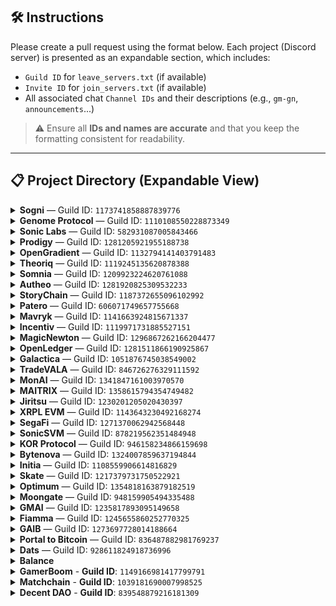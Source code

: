 ## 🛠️ Instructions

Please create a pull request using the format below. Each project (Discord server) is presented as an expandable section, which includes:

- `Guild ID` for `leave_servers.txt` (if available) 
- `Invite ID` for `join_servers.txt` (if available)
- All associated chat `Channel IDs` and their descriptions (e.g., `gm-gn`, `announcements`...)

> ⚠️ Ensure all **IDs and names are accurate** and that you keep the formatting consistent for readability.

---

## 📋 Project Directory (Expandable View)

<details>
<summary><strong>Sogni</strong> — Guild ID: <code>1173741858887839776</code></summary>

- **Invite ID**: `genome`
- **Channels**: 
  - `1303669927760101397`: `gm-gn`

</details>

<details>
<summary><strong>Genome Protocol</strong> — Guild ID: <code>1110108550228873349</code></summary>

- **Invite ID**: `genome`
- **Channels**: 
  - `1110108550837059586`: `general`
  - `1126738342529220730`: `gm`

</details>

<details>
<summary><strong>Sonic Labs</strong> — Guild ID: <code>582931087005843466</code></summary>

- **Invite ID**: *(none)*
- **Channels**: 
  - `582952123709521940`: `general`

</details>

<details>
<summary><strong>Prodigy</strong> — Guild ID: <code>1281205921955188738</code></summary>

- **Invite ID**: *(none)*
- **Channels**: 
  - `1284098737307779192`: `general`

</details>

<details>
<summary><strong>OpenGradient</strong> — Guild ID: <code>1132794141403791483</code></summary>

- **Invite ID**: *(none)*
- **Channels**: 
  - `1137965687529283674`: `gm`
  - `1137965713143894137`: `general`
  - `1313064716821856278`: `!rank`

</details>

<details>
<summary><strong>Theoriq</strong> — Guild ID: <code>1119245135620878388</code></summary>

- **Invite ID**: *(none)*
- **Channels**: 
  - `1263530192886829056`: `gtm`
  - `1275499046210895984`: `!rank`

</details>

<details>
<summary><strong>Somnia</strong> — Guild ID: <code>1209923224620761088</code></summary>

- **Invite ID**: *(none)*
- **Channels**: 
  - `1209925258585571399`: `general`
  - `1209926199019569303`: `gsomnia`
  - `1303669927760101397`: `gm-gn-hi`

</details>

<details>
<summary><strong>Autheo</strong> — Guild ID: <code>1281920825309532233</code></summary>

- **Invite ID**: *(none)*
- **Channels**: *(none listed)*

</details>

<details>
<summary><strong>StoryChain</strong> — Guild ID: <code>1187372655096102992</code></summary>

- **Invite ID**: *(none)*
- **Channels**: *(none listed)*

</details>

<details>
<summary><strong>Patero</strong> — Guild ID: <code>606071749657755668</code></summary>

- **Invite ID**: *(none)*
- **Channels**: 
  - `1344387332324855879`: `gms`
  - `606071749657755670`: `general`

</details>

<details>
<summary><strong>Mavryk</strong> — Guild ID: <code>1141663924815671337</code></summary>

- **Invite ID**: *(none)*
- **Channels**: 
  - `1141663926820552717`: `general`

</details>

<details>
<summary><strong>Incentiv</strong> — Guild ID: <code>1119971731885527151</code></summary>

- **Invite ID**: *(none)*
- **Channels**: 
  - `1354019462617235487`: `gm`

</details>

<details>
<summary><strong>MagicNewton</strong> — Guild ID: <code>1296867262166204477</code></summary>

- **Invite ID**: *(none)*
- **Channels**: 
  - `1351975159162077286`: `gm newton`
  - `1360021038796374056`: `!rank`
  - `1296867262166204480`: `general`

</details>

<details>
<summary><strong>OpenLedger</strong> — Guild ID: <code>1281511866190925867</code></summary>

- **Invite ID**: *(none)*
- **Channels**: *(none listed)*

</details>

<details>
<summary><strong>Galactica</strong> — Guild ID: <code>1051876745038549002</code></summary>

- **Invite ID**: *(none)*
- **Channels**: 
  - `1052616497312317444`: `gm`
  - `1051876745684455551`: `general`

</details>

<details>
<summary><strong>TradeVALA</strong> — Guild ID: <code>846726276329111592</code></summary>

- **Invite ID**: *(none)*
- **Channels**:
  - `1276815179299946566` — `gm-gn`

</details>

<details>
<summary><strong>MonAI</strong> — Guild ID: <code>1341847161003970570</code></summary>

- **Invite ID**: *(none)*
- **Channels**: *(none listed)*

</details>

<details>
<summary><strong>MAITRIX</strong> — Guild ID: <code>1358615794354749482</code></summary>

- **Invite ID**: `themaitrixai`
- **Channels**: 
  - `1359446739697799329`: `!rank`
  - `1358819208456048892`: `general`

</details>

<details>
<summary><strong>Jiritsu</strong> — Guild ID: <code>1230201205020430397</code></summary>

- **Invite ID**: `ARA5PvyWU7`
- **Channels**: 
  - `1260190285204557824`: `jm-jn`
  - `1230213097730347071`: `general`

</details>

<details>
<summary><strong>XRPL EVM</strong> — Guild ID: <code>1143643230492168274</code></summary>

- **Invite ID**: `xrplevm`
- **Channels**: *(none listed)*

</details>

<details>
<summary><strong>SegaFi</strong> — Guild ID: <code>1271370062942568448</code></summary>

- **Invite ID**: `sk8mGwb4A4`
- **Channels**: *(none listed)*

</details>

<details>
<summary><strong>SonicSVM</strong> — Guild ID: <code>878219562351484948</code></summary>

- **Invite ID**: `joinmirrorworld`
- **Channels**: *(none listed)*

</details>

<details>
<summary><strong>KOR Protocol</strong> — Guild ID: <code>946158234866159698</code></summary>

- **Invite ID**: `KegQHYvMmw`
- **Channels**: 
  - `1260538908089913384`: `!rank`
  - `1260539361892630589`: `gm`

</details>

<details>
<summary><strong>Bytenova</strong> — Guild ID: <code>1324007859637194844</code></summary>

- **Invite ID**: `dnDNRrUGNm`
- **Channels**: *(none listed)*

</details>

<details>
<summary><strong>Initia</strong> — Guild ID: <code>1108559906614816829</code></summary>

- **Invite ID**: `initia`
- **Channels**: *(none listed)*

</details>

<details>
<summary><strong>Skate</strong> — Guild ID: <code>1217379731750522921</code></summary>

- **Invite ID**: `skatechain`
- **Channels**: 
  - `1218663243573362781`: `gskate`

</details>

<details>
<summary><strong>Optimum</strong> — Guild ID: <code>1354818163879182519</code></summary>

- **Invite ID**: *(none listed)*
- **Channels**: 
  - `1356245748056064111`: `gmum`

</details>

<details>
<summary><strong>Moongate</strong> — Guild ID: <code>948159905494335488</code></summary>

- **Invite ID**: *(none)*
- **Channels**: *(none listed)*

</details>

<details>
<summary><strong>GMAI</strong> — Guild ID: <code>1235817893095149658</code></summary>

- **Invite ID**: *(none)*
- **Channels**: *(none listed)*

</details>

<details>
<summary><strong>Fiamma</strong> — Guild ID: <code>1245655860252770325</code></summary>

- **Invite ID**: *(none)*
- **Channels**:
  - `1246756522415886346` — `gfiamma`

</details>

<details>
<summary><strong>GAIB</strong> — Guild ID: <code>1273697728014188664</code></summary>

- **Invite ID**: *(none)*
- **Channels**: *(none listed)*

</details>

<details>
<summary><strong>Portal to Bitcoin</strong> — Guild ID: <code>836487882981769237</code></summary>

- **Invite ID**: *(none)*
- **Channels**:
  - `1308928123177537608` — `gm-gn`

</details>

<details>
<summary><strong>Dats</strong> — Guild ID: <code>928611824918736996</code></summary>

- **Invite ID**: *(none)*
- **Channels**:
  - `1093090945693667388` — `gm-gn`

</details>

<details>
<summary><strong>Balance</strong></summary>

- **Guild ID**: *(unknown)*
- **Invite ID**: *(none)*
- **Channels**:
  - `1227100860979347456` — `gm-gn`
  - `1282403819262705726` — `!rank`
  - `1227100545265700906` — `general`

</details>

<details>
<summary><strong>GamerBoom</strong> - <strong>Guild ID</strong>: <code>1149166981417799791</code></summary>

- **Invite ID**: *(none)*
- **Channels**:
  - `1209719681754071141` — `gm-gn`

</details>

<details>
<summary><strong>Matchchain</strong> - <strong>Guild ID</strong>: <code>1039181690007998525</code></summary>

- **Invite ID**: *(none)*
- **Channels**:
  - `1039182396450414653` — `gm-gn`
  - `1039183358573432863` — `!rank`
  - `1251138043524415509` — `Vietnamese chat`

</details>

<details>
<summary><strong>Decent DAO</strong> - <strong>Guild ID</strong>: <code>839548879216181309</code></summary>

- **Invite ID**: *(none)*
- **Channels**:
  - `1362155056064889052` — `shill`

</details>
